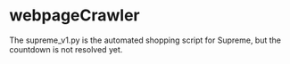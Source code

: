 # webpageCrawler

The supreme_v1.py is the automated shopping script for Supreme, but the countdown is not resolved yet.
